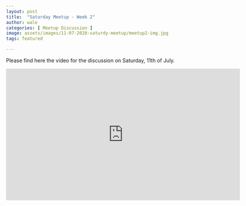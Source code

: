 ```yaml
---
layout: post
title:  "Saturday Meetup - Week 2"
author: wale
categories: [ Meetup Discussion ]
image: assets/images/11-07-2020-saturdy-meetup/meetup2-img.jpg
tags: featured

---
```


Please find here the video for the discussion on Saturday, 11th of July.

<iframe width="640" height="360" src="https://web.microsoftstream.com/embed/video/e4560005-bd14-46de-9573-29c8b9eed950?autoplay=false&amp;showinfo=true" allowfullscreen style="border:none;"></iframe>